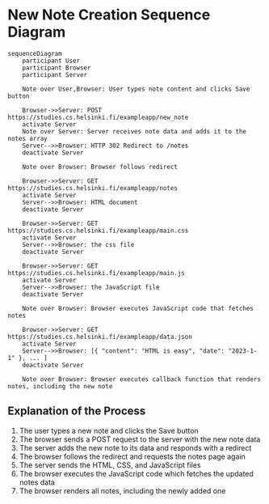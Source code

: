 # New Note Creation Sequence Diagram

```mermaid
sequenceDiagram
    participant User
    participant Browser
    participant Server

    Note over User,Browser: User types note content and clicks Save button

    Browser->>Server: POST https://studies.cs.helsinki.fi/exampleapp/new_note
    activate Server
    Note over Server: Server receives note data and adds it to the notes array
    Server-->>Browser: HTTP 302 Redirect to /notes
    deactivate Server

    Note over Browser: Browser follows redirect

    Browser->>Server: GET https://studies.cs.helsinki.fi/exampleapp/notes
    activate Server
    Server-->>Browser: HTML document
    deactivate Server

    Browser->>Server: GET https://studies.cs.helsinki.fi/exampleapp/main.css
    activate Server
    Server-->>Browser: the css file
    deactivate Server

    Browser->>Server: GET https://studies.cs.helsinki.fi/exampleapp/main.js
    activate Server
    Server-->>Browser: the JavaScript file
    deactivate Server

    Note over Browser: Browser executes JavaScript code that fetches notes

    Browser->>Server: GET https://studies.cs.helsinki.fi/exampleapp/data.json
    activate Server
    Server-->>Browser: [{ "content": "HTML is easy", "date": "2023-1-1" }, ... ]
    deactivate Server

    Note over Browser: Browser executes callback function that renders notes, including the new note
```

## Explanation of the Process

1. The user types a new note and clicks the Save button
2. The browser sends a POST request to the server with the new note data
3. The server adds the new note to its data and responds with a redirect
4. The browser follows the redirect and requests the notes page again
5. The server sends the HTML, CSS, and JavaScript files
6. The browser executes the JavaScript code which fetches the updated notes data
7. The browser renders all notes, including the newly added one 